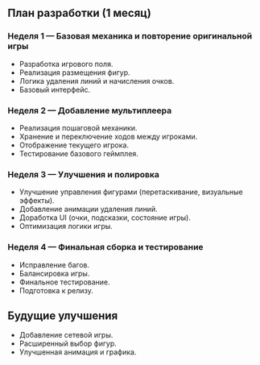 ## План разработки (1 месяц)

### **Неделя 1 — Базовая механика и повторение оригинальной игры**
- Разработка игрового поля.
- Реализация размещения фигур.
- Логика удаления линий и начисления очков.
- Базовый интерфейс.

### **Неделя 2 — Добавление мультиплеера**
- Реализация пошаговой механики.
- Хранение и переключение ходов между игроками.
- Отображение текущего игрока.
- Тестирование базового геймплея.

### **Неделя 3 — Улучшения и полировка**
- Улучшение управления фигурами (перетаскивание, визуальные эффекты).
- Добавление анимации удаления линий.
- Доработка UI (очки, подсказки, состояние игры).
- Оптимизация логики игры.

### **Неделя 4 — Финальная сборка и тестирование**
- Исправление багов.
- Балансировка игры.
- Финальное тестирование.
- Подготовка к релизу.

## Будущие улучшения
- Добавление сетевой игры.
- Расширенный выбор фигур.
- Улучшенная анимация и графика.



